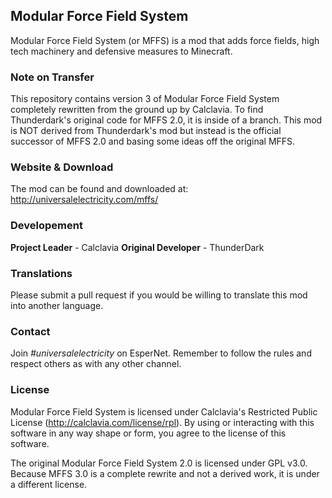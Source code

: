 ## Modular Force Field System
Modular Force Field System (or MFFS) is a mod that adds force fields, high tech machinery and defensive measures to Minecraft.

### Note on Transfer
This repository contains version 3 of Modular Force Field System completely rewritten from the ground up by Calclavia.
To find Thunderdark's original code for MFFS 2.0, it is inside of a branch. This mod is NOT derived from Thunderdark's mod
but instead is the official successor of MFFS 2.0 and basing some ideas off the original MFFS.

### Website & Download
The mod can be found and downloaded at: http://universalelectricity.com/mffs/

### Developement
**Project Leader** - Calclavia
**Original Developer** - ThunderDark

### Translations
Please submit a pull request if you would be willing to translate this mod into another language.

### Contact
Join *#universalelectricity* on EsperNet. Remember to follow the rules and respect others as with any other channel.

### License
Modular Force Field System is licensed under Calclavia's Restricted Public License (http://calclavia.com/license/rpl).
By using or interacting with this software in any way shape or form, you agree to the license of this software.

The original Modular Force Field System 2.0 is licensed under GPL v3.0. Because MFFS 3.0 is a complete rewrite and not a derived work, it is under a different license.